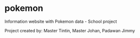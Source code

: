 # pokemon
Information website with Pokemon data - School project

Project created by:
Master Tintin,
Master Johan,
Padawan Jimmy
